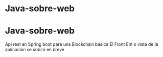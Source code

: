 # Java-sobre-web
# Java-sobre-web
Api rest en Spring boot para una Blockchain básica
El Front Ent o vista de la aplicación se subirá en breve
